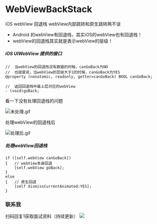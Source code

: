 # WebViewBackStack
iOS webView 回退栈     webView内部跳转和原生跳转两不误

- Android 的webView有回退栈，其实iOS的webView也有回退栈！
- webView的回退栈其实就是表示webView的层级！

##### iOS UIWebView 提供的接口 
```
//  当webView的回退栈没有数据的时候，canGoBack为NO
//  也就是说，当webView的层级大于1的时候，canGoBack为YES
@property (nonatomic, readonly, getter=canGoBack) BOOL canGoBack;

//  返回回退栈中最上层对应的webView
- (void)goBack;
```

看一下没有处理回退栈的问题 

![未处理.gif](http://upload-images.jianshu.io/upload_images/1795300-858fc55104a09fed.gif?imageMogr2/auto-orient/strip)

处理webView的回退栈后

![处理后.gif](http://upload-images.jianshu.io/upload_images/1795300-913fd39dfd10c794.gif?imageMogr2/auto-orient/strip)

##### 处理webView回退栈
```
if ([self.webView canGoBack]) 
{   // webView本身回退 
    [self.webView goBack];
}
else 
{   // 原生回退
    [self dismissCurrentAnimated:YES];
}
```

### 联系我
扫码回复1获取面试资料（持续更新）
![](https://user-images.githubusercontent.com/11909313/123933944-6a4abe00-d9c5-11eb-83ca-379313a2af7c.png)
